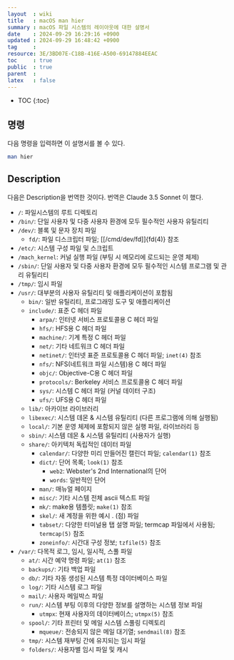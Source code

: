 ```yaml
---
layout  : wiki
title   : macOS man hier
summary : macOS 파일 시스템의 레이아웃에 대한 설명서
date    : 2024-09-29 16:29:16 +0900
updated : 2024-09-29 16:48:42 +0900
tag     : 
resource: 3E/3BD07E-C18B-416E-A500-69147884EEAC
toc     : true
public  : true
parent  : 
latex   : false
---
```

* TOC
{:toc}

## 명령

다음 명령을 입력하면 이 설명서를 볼 수 있다.

```bash
man hier
```

## Description

다음은 Description을 번역한 것이다. 번역은 Claude 3.5 Sonnet 이 했다.

- `/`: 파일시스템의 루트 디렉토리
- `/bin/`: 단일 사용자 및 다중 사용자 환경에 모두 필수적인 사용자 유틸리티
- `/dev/`: 블록 및 문자 장치 파일
    - `fd/`: 파일 디스크립터 파일; [[/cmd/dev/fd]]{fd(4)} 참조
- `/etc/`: 시스템 구성 파일 및 스크립트
- `/mach_kernel`: 커널 실행 파일 (부팅 시 메모리에 로드되는 운영 체제)
- `/sbin/`: 단일 사용자 및 다중 사용자 환경에 모두 필수적인 시스템 프로그램 및 관리 유틸리티
- `/tmp/`: 임시 파일
- `/usr/`: 대부분의 사용자 유틸리티 및 애플리케이션이 포함됨
    - `bin/`: 일반 유틸리티, 프로그래밍 도구 및 애플리케이션
    - `include/`: 표준 C 헤더 파일
        - `arpa/`: 인터넷 서비스 프로토콜용 C 헤더 파일
        - `hfs/`: HFS용 C 헤더 파일
        - `machine/`: 기계 특정 C 헤더 파일
        - `net/`: 기타 네트워크 C 헤더 파일
        - `netinet/`: 인터넷 표준 프로토콜용 C 헤더 파일; `inet(4)` 참조
        - `nfs/`: NFS(네트워크 파일 시스템)용 C 헤더 파일
        - `objc/`: Objective-C용 C 헤더 파일
        - `protocols/`: Berkeley 서비스 프로토콜용 C 헤더 파일
        - `sys/`: 시스템 C 헤더 파일 (커널 데이터 구조)
        - `ufs/`: UFS용 C 헤더 파일
    - `lib/`: 아카이브 라이브러리
    - `libexec/`: 시스템 데몬 & 시스템 유틸리티 (다른 프로그램에 의해 실행됨)
    - `local/`: 기본 운영 체제에 포함되지 않은 실행 파일, 라이브러리 등
    - `sbin/`: 시스템 데몬 & 시스템 유틸리티 (사용자가 실행)
    - `share/`: 아키텍처 독립적인 데이터 파일
        - `calendar/`: 다양한 미리 만들어진 캘린더 파일; `calendar(1)` 참조
        - `dict/`: 단어 목록; `look(1)` 참조
            - `web2`: Webster's 2nd International의 단어
            - `words`: 일반적인 단어
        - `man/`: 매뉴얼 페이지
        - `misc/`: 기타 시스템 전체 ascii 텍스트 파일
        - `mk/`: make용 템플릿; `make(1)` 참조
        - `skel/`: 새 계정을 위한 예시 . (점) 파일
        - `tabset/`: 다양한 터미널용 탭 설명 파일; termcap 파일에서 사용됨; `termcap(5)` 참조
        - `zoneinfo/`: 시간대 구성 정보; `tzfile(5)` 참조
- `/var/`: 다목적 로그, 임시, 일시적, 스풀 파일
    - `at/`: 시간 예약 명령 파일; `at(1)` 참조
    - `backups/`: 기타 백업 파일
    - `db/`: 기타 자동 생성된 시스템 특정 데이터베이스 파일
    - `log/`: 기타 시스템 로그 파일
    - `mail/`: 사용자 메일박스 파일
    - `run/`: 시스템 부팅 이후의 다양한 정보를 설명하는 시스템 정보 파일
        - `utmpx`: 현재 사용자의 데이터베이스; `utmpx(5)` 참조
    - `spool/`: 기타 프린터 및 메일 시스템 스풀링 디렉토리
        - `mqueue/`: 전송되지 않은 메일 대기열; `sendmail(8)` 참조
    - `tmp/`: 시스템 재부팅 간에 유지되는 임시 파일
    - `folders/`: 사용자별 임시 파일 및 캐시

